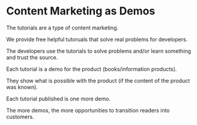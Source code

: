 # Content Marketing as Demos

The tutorials are a type of content marketing.

We provide free helpful tutoruals that solve real problems for developers.

The developers use the tutorials to solve problems and/or learn something and trust the source.

Each tutorial is a demo for the product (books/information products).

They show what is possible with the product (if the content of the product was known).

Each tutorial published is one more demo.

The more demos, the more opportunities to transition readers into customers.

